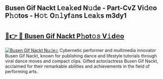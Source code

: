 ## Busen Gif Nackt L𝚎a𝚔ed N𝚞𝚍e - Part-CvZ Vi𝚍𝚎o P𝚑𝚘tos - H𝚘𝚝 O𝚗𝚕yf𝚊ns L𝚎a𝚔s m3dy1

# <h2><a href="http://kf05vl.oniu.top/?m=Busen+Gif+Nackt">🔗👉 🔴 Busen Gif Nackt P𝚑ot𝚘𝚜 V𝚒d𝚎o</a></h2>

[![Busen Gif Nackt Nu𝚍e𝚜](https://i.imgur.com/0qMVB7G.gif)](http://kf05vl.oniu.top/?m=Busen+Gif+Nackt)
Cybernetic performer and multimedia innovator Busen Gif Nackt, known for publishing dance and lifestyle tutorials through viral dance moves and compact clips. Gifted actor/actress Busen Gif Nackt, acclaimed for their remarkable abilities and achievements in the field of performing arts.  
